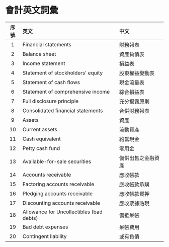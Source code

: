 # 會計英文詞彙

|序號|英文|中文|
|:---:|:---|:---|
|1|Financial statements|財務報表|
|2|Balance sheet|資產負債表|
|3|Income statement|損益表|
|4|Statement of stockholders' equity|股東權益變動表|
|5|Statement of cash flows|現金流量表|
|6|Statement of comprehensive income|綜合損益表|
|7|Full disclosure principle|充分揭露原則|
|8|Consolidated financial statements|合併財務報表|
|9|Assets|資產|
|10|Current assets|流動資產|
|11|Cash equivalent|約當現金|
|12|Petty cash fund|零用金|
|13|Available-for-sale securities|備供出售之金融資產|
|14|Accounts receivable|應收帳款|
|15|Factoring accounts receivable|應收帳款承購|
|16|Pledging accounts receivable|應收帳款質押|
|17|Discounting accounts receivable|應收票據貼現|
|18|Allowance for Uncollectibles (bad debts)|備抵呆帳|
|19|Bad debt expenses|呆帳費用|
|20|Contingent liability|或有負債|
 
<br>
<br>
